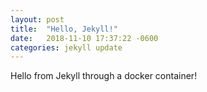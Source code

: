 ```yaml
---
layout: post
title:  "Hello, Jekyll!"
date:   2018-11-10 17:37:22 -0600
categories: jekyll update
---
```

Hello from Jekyll through a docker container!
